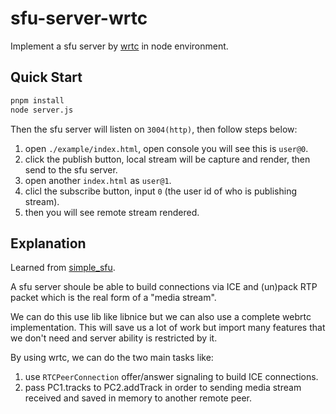 # sfu-server-wrtc

Implement a sfu server by [wrtc](https://github.com/node-webrtc/node-webrtc) in node environment.

## Quick Start

```bash
pnpm install
node server.js
```

Then the sfu server will listen on `3004(http)`, then follow steps below:

1. open `./example/index.html`, open console you will see this is `user@0`.
2. click the publish button, local stream will be capture and render, then send to the sfu server.
3. open another `index.html` as `user@1`.
4. clicl the subscribe button, input `0` (the user id of who is publishing stream).
5. then you will see remote stream rendered.

## Explanation

Learned from [simple_sfu](https://github.com/tiger2380/simple_sfu).

A sfu server shoule be able to build connections via ICE and (un)pack RTP packet which is the real form of a "media stream".

We can do this use lib like libnice but we can also use a complete webrtc implementation. This will save us a lot of work but import many features that we don't need and server ability is restricted by it.

By using wrtc, we can do the two main tasks like:

1. use `RTCPeerConnection` offer/answer signaling to build ICE connections.
2. pass PC1.tracks to PC2.addTrack in order to sending media stream received and saved in memory to another remote peer.
